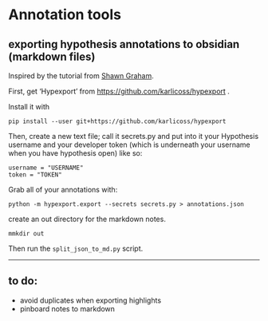 # Annotation tools

## exporting hypothesis annotations to obsidian (markdown files)

Inspired by the tutorial from [Shawn Graham](https://electricarchaeology.ca/2021/02/14/from-hypothesis-annotation-to-obsidian-note/).

First, get ‘Hypexport’ from https://github.com/karlicoss/hypexport . 

Install it with

``` pip install --user git+https://github.com/karlicoss/hypexport ```

Then, create a new text file; call it secrets.py and put into it your Hypothesis username and your developer token (which is underneath your username when you have hypothesis open) like so:

```
username = "USERNAME"
token = "TOKEN"
```

Grab all of your annotations with:

``` python -m hypexport.export --secrets secrets.py > annotations.json ```

create an out directory for the markdown notes. 

```mmkdir out```

Then run the ```split_json_to_md.py``` script.


----

## to do:

- avoid duplicates when exporting highlights
- pinboard notes to markdown
 
